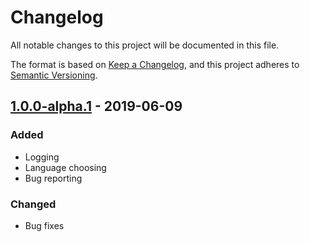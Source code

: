 # Changelog
All notable changes to this project will be documented in this file.

The format is based on [Keep a Changelog](https://keepachangelog.com/en/1.0.0/),
and this project adheres to [Semantic Versioning](https://semver.org/spec/v2.0.0.html).

## [1.0.0-alpha.1] - 2019-06-09
### Added
- Logging
- Language choosing
- Bug reporting
### Changed
- Bug fixes

[1.0.0-alpha.1]: https://github.com/Nekit10/DemoBot/compare/v1.0.0-alpha.1...v1.0.0-alpha.2
